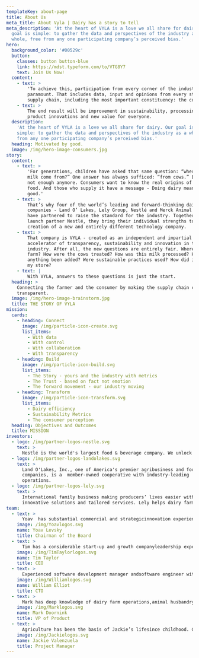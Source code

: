 ```yaml
---
templateKey: about-page
title: About Us
meta_title: About Vyla | Dairy has a story to tell
meta_description: 'At the heart of VYLA is a love we all share for dairy. Our
  goal is simple: to gather the data and perspectives of the industry as a
  whole, free from any one participating company’s perceived bias.'
hero:
  background_color: '#00529c'
  button:
    classes: button button-blue
    link: https://mdst.typeform.com/to/VTG8Y7
    text: Join Us Now!
  content:
    - text: >
        'To achieve this, participation from every corner of the industry is
        paramount. That includes data, input and opinions from every step in the
        supply chain, including the most important constituency: the consumer.'
    - text: >
        The end result will be improvement in sustainability, processing,
        product innovations and new value for everyone.
  description:
    'At the heart of VYLA is a love we all share for dairy. Our goal is
    simple: to gather the data and perspectives of the industry as a whole, free
    from any one participating company’s perceived bias.'
  heading: Motivated by good.
  image: /img/hero-image-consumers.jpg
story:
  content:
    - text: >
        'For generations, children have asked that same question: “where does
        milk come from?” One answer has always sufficed: “from cows.” But that’s
        not enough anymore. Consumers want to know the real origins of their
        food. And those who supply it have a message - Doing dairy means doing
        good.'
    - text: >
        That’s why four of the world’s leading and forward-thinking dairy
        companies - Land O’ Lakes, Lely Group, Nestlé and Merck Animal Health -
        have partnered to raise the standard for the industry. Together with
        launch partner Nestlé, they bring their individual strengths to the
        creation of a new and entirely different technology company.
    - text: >
        That company is VYLA - created as an independent and impartial
        accelerator of transparency, sustainability and innovation in the dairy
        industry. After all, the new questions are entirely fair. Where was the
        farm? How were the cows treated? How was this milk processed? Has
        anything been added? Were sustainable practices used? How did it get to
        my store?
    - text: |
        With VYLA, answers to these questions is just the start.
  heading: >
    Connecting the farmer and the consumer by making the supply chain completely
    transparent.
  image: /img/hero-image-brainstorm.jpg
  title: THE STORY OF VYLA
mission:
  cards:
    - heading: Connect
      image: /img/particle-icon-create.svg
      list_items:
        - With data
        - With control
        - With collaboration
        - With transparency
    - heading: Build
      image: /img/particle-icon-build.svg
      list_items:
        - The Story - yours and the industry with metrics
        - The Trust - based on fact not emotion
        - The forward movement - our industry moving
    - heading: Transform
      image: /img/particle-icon-transform.svg
      list_items:
        - Dairy efficiency
        - Sustainability Metrics
        - The consumer perception
  heading: Objectives and Outcomes
  title: MISSION
investors:
  - logo: /img/partner-logos-nestle.svg
    text: >
      Nestlé is the world's largest food & beverage company. We unlock the power of food to enhance quality of life for everyone, today and for generations to come.
  - logo: /img/partner-logos-landolakes.svg
    text: >
      Land O'Lakes, Inc., one of America's premier agribusiness and food
      companies, is a  member-owned cooperative with industry-leading
      operations.
  - logo: /img/partner-logos-lely.svg
    text: >
      International family business making producers’ lives easier with
      innovative solutions and tailored services. Lely helps dairy farms operate smartly with the use of management systems.
team:
  - text: >
      Yoav  has substantial commercial and strategicinnovation experience with over 20 years in thedairy industry and precise farming business. Inrecent years, Mr. Levsky dedicate much of his timeto lead an industry wide effort to  address some ofthe main challenges our food eco system is facing.He has a substantial network within the foodecosystem, which he is bringing together tocollectively resolve these challenges.
    image: /img/Yoavlogos.svg
    name: Yoav Levsky
    title: Chairman of the Board
  - text: >
      Tim has a considerable start-up and growth companyleadership experience on an international scale. He has beenthe founder and CEO of three manufacturingstart-ups, including Tycom, a manufacture ofultra-precision cutting tools (Irvine CA) now partof Kyocera Corporation, Tycom Dental, amanufacturer of endodontic instruments (Irvine CA)now owned by Sybron Dental Specialties (a Danahercompany), and Liquidmetal Saga Italy, a producer ofmolded amorphous alloys (Padova, Italy).
    image: /img/TimTaylorlogos.svg
    name: Tim Taylor
    title: CEO
  - text: >
      Experienced software development manager andsoftware engineer with passion for softwaredevelopment and empowering teams to solve realworld problems delivering solutions that work andperform well. With 30 years experience working withnumerous database technologies have a strong datametric driven approach to problem solving andincreasingly looking to leverage technology toprovide better solutions, more reliably and quickly in today’s bigdata environments.
    image: /img/Williamlogos.svg
    name: William Elliot
    title: CTO
  - text: >
      Mark has deep knowledge of dairy farm operations,animal husbandry, farm management & dairy industryecosystem. He has a proven ability to adapt andimplement technology that improves dairy farmefficiency & profitability. With decades ofpractical experience in support, planning & designof cloud-based software solutions, Mark isrecognized for leading product and developmentteams to transition from on-premise licensedsoftware to SaaS revenue, cloud-based applications.
    image: /img/Marklogos.svg
    name: Mark Doornink
    title: VP of Product
  - text: >
      Agriculture has been the basis of Jackie’s lifesince childhood. Growing up in the hills amongstbeef cattle sent her to pursue a degree in AnimalScience from California Polytechnic University onthe central coast of California. Through a journeythat involved entrepreneurship, Jackie fit wellinto a Project Manager role at VAS and grew into anIntegration Product Manager. In this role she hasmanaged over 230 projects to meet both short-termand long-term company goals. Jackie understands theidentification, organization, and progression tolaunch a successful product on time and withpurpose.
    image: /img/Jackielogos.svg
    name: Jackie Valenzuela
    title: Project Manager
---
```

